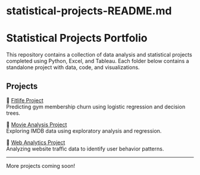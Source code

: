 # statistical-projects-README.md

# Statistical Projects Portfolio

This repository contains a collection of data analysis and statistical projects completed using Python, Excel, and Tableau. Each folder below contains a standalone project with data, code, and visualizations.

## Projects

🔹 [Fitlife Project](https://github.com/Eriyon24/statistical-projects-README.md/blob/main/Fitlife.ipynb)  
Predicting gym membership churn using logistic regression and decision trees.

🔹 [Movie Analysis Project](https://github.com/Eriyon24/statistical-projects-README.md/blob/main/Movie_Project.ipynb)  
Exploring IMDB data using exploratory analysis and regression.

🔹 [Web Analytics Project](https://github.com/Eriyon24/statistical-projects-README.md/blob/main/Web%20Analytics.ipynb)  
Analyzing website traffic data to identify user behavior patterns.

---

More projects coming soon!
